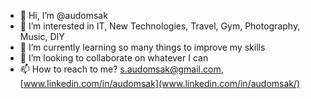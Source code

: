 - 👋 Hi, I’m @audomsak
- 👀 I’m interested in IT, New Technologies, Travel, Gym, Photography, Music, DIY
- 🌱 I’m currently learning so many things to improve my skills
- 💞️ I’m looking to collaborate on whatever I can
- 📫 How to reach to me? s.audomsak@gmail.com, [www.linkedin.com/in/audomsak](www.linkedin.com/in/audomsak/)

<!---
audomsak/audomsak is a ✨ special ✨ repository because its `README.md` (this file) appears on your GitHub profile.
You can click the Preview link to take a look at your changes.
--->
